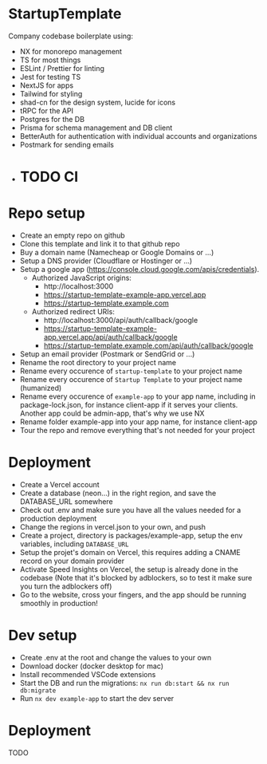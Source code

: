 # StartupTemplate

Company codebase boilerplate using:

- NX for monorepo management
- TS for most things
- ESLint / Prettier for linting
- Jest for testing TS
- NextJS for apps
- Tailwind for styling
- shad-cn for the design system, lucide for icons
- tRPC for the API
- Postgres for the DB
- Prisma for schema management and DB client
- BetterAuth for authentication with individual accounts and organizations
- Postmark for sending emails
- # TODO CI

# Repo setup

- Create an empty repo on github
- Clone this template and link it to that github repo
- Buy a domain name (Namecheap or Google Domains or ...)
- Setup a DNS provider (Cloudflare or Hostinger or ...)
- Setup a google app (https://console.cloud.google.com/apis/credentials).
  - Authorized JavaScript origins:
    - http://localhost:3000
    - https://startup-template-example-app.vercel.app
    - https://startup-template.example.com
  - Authorized redirect URIs:
    - http://localhost:3000/api/auth/callback/google
    - https://startup-template-example-app.vercel.app/api/auth/callback/google
    - https://startup-template.example.com/api/auth/callback/google
- Setup an email provider (Postmark or SendGrid or ...)
- Rename the root directory to your project name
- Rename every occurence of `startup-template` to your project name
- Rename every occurence of `Startup Template` to your project name (humanized)
- Rename every occurence of `example-app` to your app name, including in package-lock.json, for instance client-app if it serves your clients. Another app could be admin-app, that's why we use NX
- Rename folder example-app into your app name, for instance client-app
- Tour the repo and remove everything that's not needed for your project

# Deployment

- Create a Vercel account
- Create a database (neon...) in the right region, and save the DATABASE_URL somewhere
- Check out .env and make sure you have all the values needed for a production deployment
- Change the regions in vercel.json to your own, and push
- Create a project, directory is packages/example-app, setup the env variables, including `DATABASE_URL`
- Setup the projet's domain on Vercel, this requires adding a CNAME record on your domain provider
- Activate Speed Insights on Vercel, the setup is already done in the codebase (Note that it's blocked by adblockers, so to test it make sure you turn the adblockers off)
- Go to the website, cross your fingers, and the app should be running smoothly in production!

# Dev setup

- Create .env at the root and change the values to your own
- Download docker (docker desktop for mac)
- Install recommended VSCode extensions
- Start the DB and run the migrations: `nx run db:start && nx run db:migrate`
- Run `nx dev example-app` to start the dev server

# Deployment

TODO
